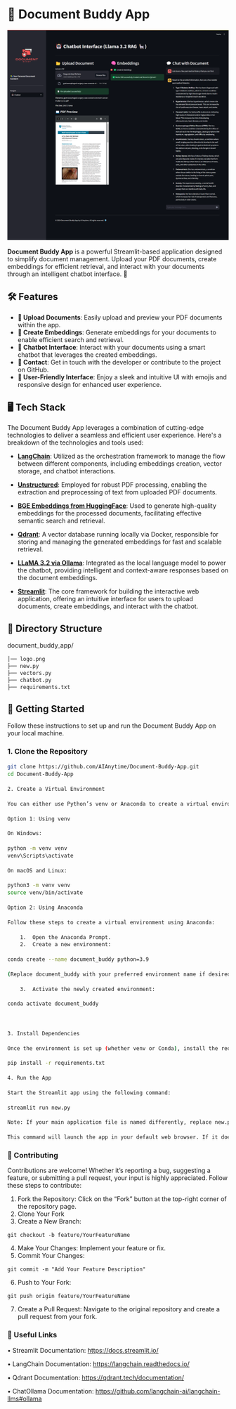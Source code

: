 # 📄 Document Buddy App

![Document Buddy App](sct.png)

**Document Buddy App** is a powerful Streamlit-based application designed to simplify document management. Upload your PDF documents, create embeddings for efficient retrieval, and interact with your documents through an intelligent chatbot interface. 🚀

## 🛠️ Features

- **📂 Upload Documents**: Easily upload and preview your PDF documents within the app.
- **🧠 Create Embeddings**: Generate embeddings for your documents to enable efficient search and retrieval.
- **🤖 Chatbot Interface**: Interact with your documents using a smart chatbot that leverages the created embeddings.
- **📧 Contact**: Get in touch with the developer or contribute to the project on GitHub.
- **🌟 User-Friendly Interface**: Enjoy a sleek and intuitive UI with emojis and responsive design for enhanced user experience.

## 🖥️ Tech Stack

The Document Buddy App leverages a combination of cutting-edge technologies to deliver a seamless and efficient user experience. Here's a breakdown of the technologies and tools used:

- **[LangChain](https://langchain.readthedocs.io/)**: Utilized as the orchestration framework to manage the flow between different components, including embeddings creation, vector storage, and chatbot interactions.
  
- **[Unstructured](https://github.com/Unstructured-IO/unstructured)**: Employed for robust PDF processing, enabling the extraction and preprocessing of text from uploaded PDF documents.
  
- **[BGE Embeddings from HuggingFace](https://huggingface.co/BAAI/bge-small-en)**: Used to generate high-quality embeddings for the processed documents, facilitating effective semantic search and retrieval.
  
- **[Qdrant](https://qdrant.tech/)**: A vector database running locally via Docker, responsible for storing and managing the generated embeddings for fast and scalable retrieval.
  
- **[LLaMA 3.2 via Ollama](https://ollama.com/)**: Integrated as the local language model to power the chatbot, providing intelligent and context-aware responses based on the document embeddings.
  
- **[Streamlit](https://streamlit.io/)**: The core framework for building the interactive web application, offering an intuitive interface for users to upload documents, create embeddings, and interact with the chatbot.

## 📁 Directory Structure

document_buddy_app/
```
│── logo.png
├── new.py
├── vectors.py
├── chatbot.py
├── requirements.txt
```

## 🚀 Getting Started

Follow these instructions to set up and run the Document Buddy App on your local machine.

### 1. Clone the Repository

```bash
git clone https://github.com/AIAnytime/Document-Buddy-App.git
cd Document-Buddy-App

2. Create a Virtual Environment

You can either use Python’s venv or Anaconda to create a virtual environment for managing dependencies.

Option 1: Using venv

On Windows:

python -m venv venv
venv\Scripts\activate

On macOS and Linux:

python3 -m venv venv
source venv/bin/activate

Option 2: Using Anaconda

Follow these steps to create a virtual environment using Anaconda:

	1.	Open the Anaconda Prompt.
	2.	Create a new environment:

conda create --name document_buddy python=3.9

(Replace document_buddy with your preferred environment name if desired).

	3.	Activate the newly created environment:

conda activate document_buddy



3. Install Dependencies

Once the environment is set up (whether venv or Conda), install the required dependencies using requirements.txt:

pip install -r requirements.txt

4. Run the App

Start the Streamlit app using the following command:

streamlit run new.py

Note: If your main application file is named differently, replace new.py with your actual file name (e.g., app.py).

This command will launch the app in your default web browser. If it doesn’t open automatically, navigate to the URL provided in the terminal (usually http://localhost:8501).
```

### 🤝 Contributing

Contributions are welcome! Whether it’s reporting a bug, suggesting a feature, or submitting a pull request, your input is highly appreciated. Follow these steps to contribute:

1.	Fork the Repository: Click on the “Fork” button at the top-right corner of the repository page.
2.	Clone Your Fork
3.	Create a New Branch:

```
git checkout -b feature/YourFeatureName
```


4.	Make Your Changes: Implement your feature or fix.
5.	Commit Your Changes:

```
git commit -m "Add Your Feature Description"
```


6.	Push to Your Fork:

```
git push origin feature/YourFeatureName
```


7.	Create a Pull Request: Navigate to the original repository and create a pull request from your fork.




### 🔗 Useful Links


•	Streamlit Documentation: https://docs.streamlit.io/

•	LangChain Documentation: https://langchain.readthedocs.io/

•	Qdrant Documentation: https://qdrant.tech/documentation/

•	ChatOllama Documentation: https://github.com/langchain-ai/langchain-llms#ollama


